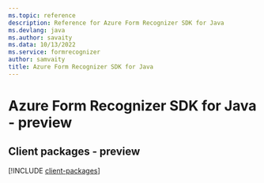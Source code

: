 ```yaml
---
ms.topic: reference
description: Reference for Azure Form Recognizer SDK for Java
ms.devlang: java
ms.author: savaity
ms.data: 10/13/2022
ms.service: formrecognizer
author: samvaity
title: Azure Form Recognizer SDK for Java
---
```

# Azure Form Recognizer SDK for Java - preview

## Client packages - preview
[!INCLUDE [client-packages](form-recognizer-client-index.md)]